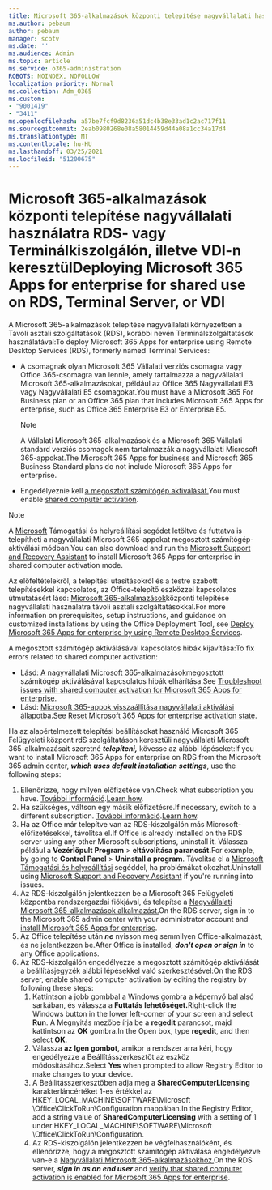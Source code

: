 ```yaml
---
title: Microsoft 365-alkalmazások központi telepítése nagyvállalati használatra RDS- vagy Terminálkiszolgálón, illetve VDI-n keresztül
ms.author: pebaum
author: pebaum
manager: scotv
ms.date: ''
ms.audience: Admin
ms.topic: article
ms.service: o365-administration
ROBOTS: NOINDEX, NOFOLLOW
localization_priority: Normal
ms.collection: Adm_O365
ms.custom:
- "9001419"
- "3411"
ms.openlocfilehash: a57be7fcf9d8236a51dc4b38e33ad1c2ac717f11
ms.sourcegitcommit: 2eab0980268e08a58014459d44a08a1cc34a17d4
ms.translationtype: MT
ms.contentlocale: hu-HU
ms.lasthandoff: 03/25/2021
ms.locfileid: "51200675"
---
```

# <a name="deploying-microsoft-365-apps-for-enterprise-for-shared-use-on-rds-terminal-server-or-vdi"></a><span data-ttu-id="89384-102">Microsoft 365-alkalmazások központi telepítése nagyvállalati használatra RDS- vagy Terminálkiszolgálón, illetve VDI-n keresztül</span><span class="sxs-lookup"><span data-stu-id="89384-102">Deploying Microsoft 365 Apps for enterprise for shared use on RDS, Terminal Server, or VDI</span></span>

<span data-ttu-id="89384-103">A Microsoft 365-alkalmazások telepítése nagyvállalati környezetben a Távoli asztali szolgáltatások (RDS), korábbi nevén Terminálszolgáltatások használatával:</span><span class="sxs-lookup"><span data-stu-id="89384-103">To deploy Microsoft 365 Apps for enterprise using Remote Desktop Services (RDS), formerly named Terminal Services:</span></span>

- <span data-ttu-id="89384-104">A csomagnak olyan Microsoft 365 Vállalati verziós csomagra vagy Office 365-csomagra van lennie, amely tartalmazza a nagyvállalati Microsoft 365-alkalmazásokat, például az Office 365 Nagyvállalati E3 vagy Nagyvállalati E5 csomagokat.</span><span class="sxs-lookup"><span data-stu-id="89384-104">You must have a Microsoft 365 For Business plan or an Office 365 plan that includes Microsoft 365 Apps for enterprise, such as Office 365 Enterprise E3 or Enterprise E5.</span></span>
   > [!NOTE]
   > <span data-ttu-id="89384-105">A Vállalati Microsoft 365-alkalmazások és a Microsoft 365 Vállalati standard verziós csomagok nem tartalmazzák a nagyvállalati Microsoft 365-appokat.</span><span class="sxs-lookup"><span data-stu-id="89384-105">The Microsoft 365 Apps for business and Microsoft 365 Business Standard plans do not include Microsoft 365 Apps for enterprise.</span></span>
- <span data-ttu-id="89384-106">Engedélyeznie kell [a megosztott számítógép aktiválását.](https://docs.microsoft.com/DeployOffice/overview-shared-computer-activation)</span><span class="sxs-lookup"><span data-stu-id="89384-106">You must enable [shared computer activation](https://docs.microsoft.com/DeployOffice/overview-shared-computer-activation).</span></span>

> [!NOTE]
> <span data-ttu-id="89384-107">A [Microsoft](https://aka.ms/SaRA_OfficeSCA_M365Portal) Támogatási és helyreállítási segédet letöltve és futtatva is telepítheti a nagyvállalati Microsoft 365-appokat megosztott számítógép-aktiválási módban.</span><span class="sxs-lookup"><span data-stu-id="89384-107">You can also download and run the [Microsoft Support and Recovery Assistant](https://aka.ms/SaRA_OfficeSCA_M365Portal) to install Microsoft 365 Apps for enterprise in shared computer activation mode.</span></span>

<span data-ttu-id="89384-108">Az előfeltételekről, a telepítési utasításokról és a testre szabott telepítésekkel kapcsolatos, az Office-telepítő eszközzel kapcsolatos útmutatásért lásd: [Microsoft 365-alkalmazások](https://docs.microsoft.com/DeployOffice/deploy-microsoft-365-apps-remote-desktop-services)központi telepítése nagyvállalati használatra távoli asztali szolgáltatásokkal.</span><span class="sxs-lookup"><span data-stu-id="89384-108">For more information on prerequisites, setup instructions, and guidance on customized installations by using the Office Deployment Tool, see [Deploy Microsoft 365 Apps for enterprise by using Remote Desktop Services](https://docs.microsoft.com/DeployOffice/deploy-microsoft-365-apps-remote-desktop-services).</span></span>

<span data-ttu-id="89384-109">A megosztott számítógép aktiválásával kapcsolatos hibák kijavítása:</span><span class="sxs-lookup"><span data-stu-id="89384-109">To fix errors related to shared computer activation:</span></span>

- <span data-ttu-id="89384-110">Lásd: [A nagyvállalati Microsoft 365-alkalmazások](https://docs.microsoft.com/DeployOffice/troubleshoot-shared-computer-activation)megosztott számítógép aktiválásával kapcsolatos hibák elhárítása.</span><span class="sxs-lookup"><span data-stu-id="89384-110">See [Troubleshoot issues with shared computer activation for Microsoft 365 Apps for enterprise](https://docs.microsoft.com/DeployOffice/troubleshoot-shared-computer-activation).</span></span>
- <span data-ttu-id="89384-111">Lásd: [Microsoft 365-appok visszaállítása nagyvállalati aktiválási állapotba](https://go.microsoft.com/fwlink/?linkid=2109218).</span><span class="sxs-lookup"><span data-stu-id="89384-111">See [Reset Microsoft 365 Apps for enterprise activation state](https://go.microsoft.com/fwlink/?linkid=2109218).</span></span>

<span data-ttu-id="89384-112">Ha az alapértelmezett telepítési beállításokat használó Microsoft 365 Felügyeleti központ rdS szolgáltatáson keresztüli nagyvállalati Microsoft 365-alkalmazásait szeretné ***telepíteni,*** kövesse az alábbi lépéseket:</span><span class="sxs-lookup"><span data-stu-id="89384-112">If you want to install Microsoft 365 Apps for enterprise on RDS from the Microsoft 365 admin center, ***which uses default installation settings***, use the following steps:</span></span>

1. <span data-ttu-id="89384-113">Ellenőrizze, hogy milyen előfizetése van.</span><span class="sxs-lookup"><span data-stu-id="89384-113">Check what subscription you have.</span></span> <span data-ttu-id="89384-114">[További információ](https://docs.microsoft.com/microsoft-365/admin/admin-overview/what-subscription-do-i-have).</span><span class="sxs-lookup"><span data-stu-id="89384-114">[Learn how](https://docs.microsoft.com/microsoft-365/admin/admin-overview/what-subscription-do-i-have).</span></span>
2. <span data-ttu-id="89384-115">Ha szükséges, váltson egy másik előfizetésre.</span><span class="sxs-lookup"><span data-stu-id="89384-115">If necessary, switch to a different subscription.</span></span> <span data-ttu-id="89384-116">[További információ](https://docs.microsoft.com/microsoft-365/commerce/subscriptions/switch-to-a-different-plan).</span><span class="sxs-lookup"><span data-stu-id="89384-116">[Learn how](https://docs.microsoft.com/microsoft-365/commerce/subscriptions/switch-to-a-different-plan).</span></span>
3. <span data-ttu-id="89384-117">Ha az Office már telepítve van az RDS-kiszolgálón más Microsoft-előfizetésekkel, távolítsa el.</span><span class="sxs-lookup"><span data-stu-id="89384-117">If Office is already installed on the RDS server using any other Microsoft subscriptions, uninstall it.</span></span> <span data-ttu-id="89384-118">Válassza például a **Vezérlőpult Program**  >  **eltávolítása parancsát.**</span><span class="sxs-lookup"><span data-stu-id="89384-118">For example, by going to **Control Panel** > **Uninstall a program**.</span></span> <span data-ttu-id="89384-119">Távolítsa el a [Microsoft Támogatási és helyreállítási](https://aka.ms/SARA-OfficeUninstall-Alchemy) segéddel, ha problémákat okozhat.</span><span class="sxs-lookup"><span data-stu-id="89384-119">Uninstall using [Microsoft Support and Recovery Assistant](https://aka.ms/SARA-OfficeUninstall-Alchemy) if you're running into issues.</span></span>
4. <span data-ttu-id="89384-120">Az RDS-kiszolgálón jelentkezzen be a Microsoft 365 Felügyeleti központba rendszergazdai fiókjával, és telepítse a [Nagyvállalati Microsoft 365-alkalmazások alkalmazást.](https://portal.office.com/OLS/MySoftware.aspx)</span><span class="sxs-lookup"><span data-stu-id="89384-120">On the RDS server, sign in to the Microsoft 365 admin center with your administrator account and [install Microsoft 365 Apps for enterprise](https://portal.office.com/OLS/MySoftware.aspx).</span></span>
5. <span data-ttu-id="89384-121">Az Office telepítése után ***ne*** nyisson meg semmilyen Office-alkalmazást, és ne jelentkezzen be.</span><span class="sxs-lookup"><span data-stu-id="89384-121">After Office is installed, ***don't open or sign in*** to any Office applications.</span></span>
6. <span data-ttu-id="89384-122">Az RDS-kiszolgálón engedélyezze a megosztott számítógép aktiválását a beállításjegyzék alábbi lépésekkel való szerkesztésével:</span><span class="sxs-lookup"><span data-stu-id="89384-122">On the RDS server, enable shared computer activation by editing the registry by following these steps:</span></span>
   1. <span data-ttu-id="89384-123">Kattintson a jobb gombbal a Windows gombra a képernyő bal alsó sarkában, és válassza a **Futtatás lehetőséget.**</span><span class="sxs-lookup"><span data-stu-id="89384-123">Right-click the Windows button in the lower left-corner of your screen and select **Run**.</span></span> <span data-ttu-id="89384-124">A Megnyitás mezőbe írja be a **regedit** parancsot, majd kattintson az **OK** gombra.</span><span class="sxs-lookup"><span data-stu-id="89384-124">In the Open box, type **regedit**, and then select **OK**.</span></span>
   2. <span data-ttu-id="89384-125">Válassza **az Igen gombot,** amikor a rendszer arra kéri, hogy engedélyezze a Beállításszerkesztőt az eszköz módosításához.</span><span class="sxs-lookup"><span data-stu-id="89384-125">Select **Yes** when prompted to allow Registry Editor to make changes to your device.</span></span>
   3. <span data-ttu-id="89384-126">A Beállításszerkesztőben adja meg a **SharedComputerLicensing** karakterláncértéket 1-es értékkel az HKEY_LOCAL_MACHINE\SOFTWARE\Microsoft \Office\ClickToRun\Configuration mappában.</span><span class="sxs-lookup"><span data-stu-id="89384-126">In the Registry Editor, add a string value of **SharedComputerLicensing** with a setting of 1 under HKEY_LOCAL_MACHINE\SOFTWARE\Microsoft \Office\ClickToRun\Configuration.</span></span>
   4. <span data-ttu-id="89384-127">Az RDS-kiszolgálón  jelentkezzen be végfelhasználóként, és ellenőrizze, hogy a megosztott számítógép aktiválása engedélyezve van-e a [Nagyvállalati Microsoft 365-alkalmazásokhoz.](https://docs.microsoft.com/DeployOffice/troubleshoot-shared-computer-activation#verify-that-activation-for-microsoft-365-apps-succeeded)</span><span class="sxs-lookup"><span data-stu-id="89384-127">On the RDS server, ***sign in as an end user*** and [verify that shared computer activation is enabled for Microsoft 365 Apps for enterprise](https://docs.microsoft.com/DeployOffice/troubleshoot-shared-computer-activation#verify-that-activation-for-microsoft-365-apps-succeeded).</span></span>
